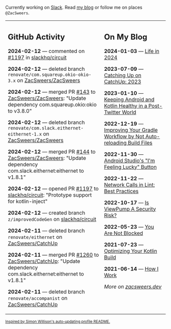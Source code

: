Currently working on [Slack](https://slack.com/). Read [my blog](https://zacsweers.dev/) or follow me on places `@ZacSweers`.

<table><tr><td valign="top" width="60%">

## GitHub Activity
<!-- githubActivity starts -->
**2024-02-12** — commented on [#1197](https://github.com/slackhq/circuit/pull/1197#issuecomment-1938983551) in [slackhq/circuit](https://github.com/slackhq/circuit)

**2024-02-12** — deleted branch `renovate/com.squareup.okio-okio-3.x` on [ZacSweers/ZacSweers](https://github.com/ZacSweers/ZacSweers)

**2024-02-12** — merged PR [#143](https://github.com/ZacSweers/ZacSweers/pull/143) to [ZacSweers/ZacSweers](https://github.com/ZacSweers/ZacSweers): "Update dependency com.squareup.okio:okio to v3.8.0"

**2024-02-12** — deleted branch `renovate/com.slack.eithernet-eithernet-1.x` on [ZacSweers/ZacSweers](https://github.com/ZacSweers/ZacSweers)

**2024-02-12** — merged PR [#144](https://github.com/ZacSweers/ZacSweers/pull/144) to [ZacSweers/ZacSweers](https://github.com/ZacSweers/ZacSweers): "Update dependency com.slack.eithernet:eithernet to v1.8.1"

**2024-02-12** — opened PR [#1197](https://github.com/slackhq/circuit/pull/1197) to [slackhq/circuit](https://github.com/slackhq/circuit): "Prototype support for kotlin-inject"

**2024-02-12** — created branch `z/improvedCodeGen` on [slackhq/circuit](https://github.com/slackhq/circuit)

**2024-02-11** — deleted branch `renovate/eithernet` on [ZacSweers/CatchUp](https://github.com/ZacSweers/CatchUp)

**2024-02-11** — merged PR [#1260](https://github.com/ZacSweers/CatchUp/pull/1260) to [ZacSweers/CatchUp](https://github.com/ZacSweers/CatchUp): "Update dependency com.slack.eithernet:eithernet to v1.8.1"

**2024-02-11** — deleted branch `renovate/accompanist` on [ZacSweers/CatchUp](https://github.com/ZacSweers/CatchUp)
<!-- githubActivity ends -->
</td><td valign="top" width="40%">

## On My Blog
<!-- blog starts -->
**2024-01-03** — [Life in 2024](https://www.zacsweers.dev/life-in-2024/)

**2023-07-09** — [Catching Up on CatchUp: 2023](https://www.zacsweers.dev/catching-up-on-catchup-2023/)

**2023-01-10** — [Keeping Android and Kotlin Healthy in a Post-Twitter World](https://www.zacsweers.dev/keeping-android-healthy/)

**2022-12-19** — [Improving Your Gradle Workflow by Not Auto-reloading Build Files](https://www.zacsweers.dev/improving-your-workflow-by-not-auto-reloading-build-files/)

**2022-11-30** — [Android Studio's "I'm Feeling Lucky" Button](https://www.zacsweers.dev/android-studios-im-feeling-lucky-button/)

**2022-11-22** — [Network Calls in Lint: Best Practices](https://www.zacsweers.dev/network-calls-in-lint-best-practices/)

**2022-10-17** — [Is ViewPump A Security Risk?](https://www.zacsweers.dev/is-viewpump-a-security-risk/)

**2022-05-23** — [You Are Not Blocked](https://www.zacsweers.dev/you-are-not-blocked/)

**2021-07-23** — [Optimizing Your Kotlin Build](https://www.zacsweers.dev/optimizing-your-kotlin-build/)

**2021-06-14** — [How I Work](https://www.zacsweers.dev/how-i-work/)
<!-- blog ends -->
_More on [zacsweers.dev](https://zacsweers.dev/)_
</td></tr></table>

<sub><a href="https://simonwillison.net/2020/Jul/10/self-updating-profile-readme/">Inspired by Simon Willison's auto-updating profile README.</a></sub>